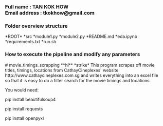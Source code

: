 <h3>
Full name : TAN KOK HOW <br>
Email address : tkokhow@gmail.com
</h3>

<h3>Folder overview structure</h3>
*ROOT*
*src
  *module1.py
  *module2.py
*README.md
*eda.ipynb
*requirements.txt
*run.sh

<h3>How to execute the pipeline and modify any parameters</h3>
# movie_timings_scrapping
**hi**
*strike*
This program scrapes off movie titles, timings, locations from CathayCineplexes' website http://www.cathaycineplexes.com.sg and writes everything into an excel file so that it is easy to do a filter search for the movie timings and locations.

You would need:

pip install beautifulsoup4

pip install requests

pip install openpyxl
